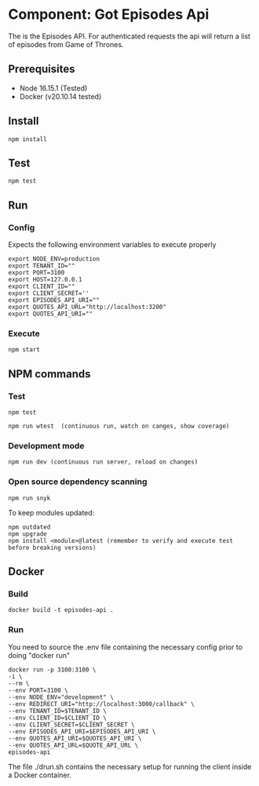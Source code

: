 # Component: Got Episodes Api

The is the Episodes API. For authenticated requests the api will return a list of episodes from Game of Thrones.

## Prerequisites

- Node 16.15.1 (Tested)
- Docker (v20.10.14 tested)

## Install

    npm install

## Test

    npm test

## Run

### Config

Expects the following environment variables to execute properly

    export NODE_ENV=production
    export TENANT_ID=""
    export PORT=3100
    export HOST=127.0.0.1
    export CLIENT_ID=""
    export CLIENT_SECRET=''
    export EPISODES_API_URI=""
    export QUOTES_API_URL="http://localhost:3200"
    export QUOTES_API_URI=""

### Execute

    npm start

## NPM commands

### Test

    npm test

    npm run wtest  (continuous run, watch on canges, show coverage)

### Development mode

    npm run dev (continuous run server, reload on changes)

### Open source dependency scanning

    npm run snyk

To keep modules updated:

    npm outdated
    npm upgrade
    npm install <module>@latest (remember to verify and execute test before breaking versions)

## Docker

### Build

    docker build -t episodes-api .

### Run

You need to source the .env file containing the necessary config prior to doing "docker run"

    docker run -p 3100:3100 \
    -i \
    --rm \
    --env PORT=3100 \
    --env NODE_ENV="development" \
    --env REDIRECT_URI="http://localhost:3000/callback" \
    --env TENANT_ID=$TENANT_ID \
    --env CLIENT_ID=$CLIENT_ID \
    --env CLIENT_SECRET=$CLIENT_SECRET \
    --env EPISODES_API_URI=$EPISODES_API_URI \
    --env QUOTES_API_URI=$QUOTES_API_URI \
    --env QUOTES_API_URL=$QUOTE_API_URL \
    episodes-api

The file ./drun.sh contains the necessary setup for running the client inside a Docker container.